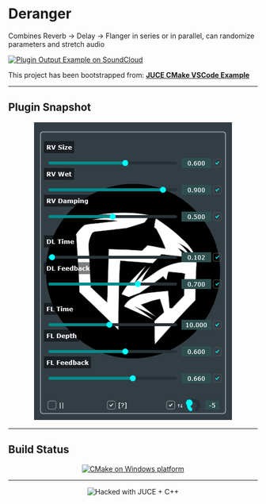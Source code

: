 # Deranger
Combines Reverb -> Delay -> Flanger in series or in parallel, can randomize parameters and stretch audio

[![Plugin Output Example on SoundCloud](https://img.shields.io/badge/SoundCloud-Plugin%20output%20example-orange?logo=soundcloud)](https://soundcloud.com/amp1ee/digital-ocean/s-8yxNCXALSuc?si=63ab54482c614f73a3910c795edd7071)

This project has been bootstrapped from:
[**JUCE CMake VSCode Example**](https://github.com/tomoyanonymous/juce_cmake_vscode_example)

---

## Plugin Snapshot

<p align="center">
  <img src="assets/snapshot.png" alt="GUI Snapshot" width="400"/>
</p>

---

## Build Status

<p align="center">
  <a href="https://github.com/amp1ee/effect_rack/actions/workflows/cmake-multiple-platforms.yml">
    <img src="https://github.com/amp1ee/effect_rack/actions/workflows/cmake-multiple-platforms.yml/badge.svg" alt="CMake on Windows platform" />
  </a>
</p>

---

<p align="center">
  <img src="https://img.shields.io/badge/⚡%20Hacked%20with-%E2%9D%A4%20JUCE%20+%20%F0%9F%9B%A0%EF%B8%8F%20C++-black?style=for-the-badge" alt="Hacked with JUCE + C++"/>
</p>

